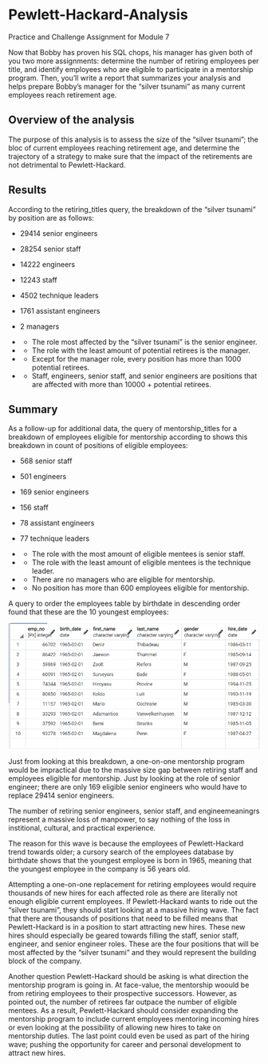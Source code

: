 # Pewlett-Hackard-Analysis
Practice and Challenge Assignment for Module 7 

Now that Bobby has proven his SQL chops, his manager has given both of you two more assignments: determine the number of retiring employees per title, and identify employees who are eligible to participate in a mentorship program. Then, you’ll write a report that summarizes your analysis and helps prepare Bobby’s manager for the “silver tsunami” as many current employees reach retirement age.

## Overview of the analysis
The purpose of this analysis is to assess the size of the “silver tsunami”; the bloc of current employees reaching retirement age, and determine the trajectory of a strategy to make sure that the impact of the retirements are not detrimental to Pewlett-Hackard.

## Results
According to the retiring_titles query, the breakdown of the “silver tsunami” by position are as follows:

* 29414 senior engineers    
* 28254 senior staff    
* 14222 engineers    
* 12243 staff    
* 4502 technique leaders    
* 1761 assistant engineers     
* 2 managers    

* * The role most affected by the “silver tsunami” is the senior engineer. 
* * The role with the least amount of potential retirees is the manager. 
* * Except for the manager role, every position has more than 1000 potential retirees. 
* * Staff, engineers, senior staff, and senior engineers are positions that are affected with more than 10000 + potential retirees. 


## Summary
As a follow-up for additional data, the query of mentorship_titles for a breakdown of employees eligible for mentorship according to shows this breakdown in count of positions of eligible employees:

* 568 senior staff  
* 501 engineers    
* 169 senior engineers    
* 156 staff    
* 78 assistant engineers
* 77 technique leaders    


* * The role with the most amount of eligible mentees is senior staff. 
* * The role with the least amount of eligible mentees is the technique leader. 
* * There are no managers who are eligible for mentorship.
* * No position has more than 600 employees eligible for mentorship.

A query to order the employees table by birthdate in descending order found that these are the 10 youngest employees:

![Top 10 Youngest Employees](https://github.com/Itgotworse26/Pewlett-Hackard-Analysis/blob/main/Data/Ten_Youngest_Employees.PNG)

Just from looking at this breakdown, a one-on-one mentorship program would be impractical due to the massive size gap between retiring staff and employees eligible for mentorship. Just by looking at the role of senior engineer; there are only 169 eligible senior engineers who would have to replace 29414 senior engineers. 

The number of retiring senior engineers, senior staff, and engineemeaningrs represent a massive loss of manpower, to say nothing of the loss in institional, cultural, and practical experience. 

The reason for this wave is because the employees of Pewlett-Hackard trend towards older; a cursory search of the employees database by birthdate shows that the youngest employee is born in 1965, meaning that the youngest employee in the company is 56 years old. 

Attempting a one-on-one replacement for retiring employees would require thousands of new hires for each affected role as there are literally not enough eligible current employees. If Pewlett-Hackard wants to ride out the “silver tsunami”, they should start looking at a massive hiring wave. The fact that there are thousands of positions that need to be filled means that Pewlett-Hackard is in a position to start attracting new hires. These new hires should especially be geared towards filling the staff, senior staff, engineer, and senior engineer roles. These are the four positions that will be most affected by the “silver tsunami” and they would represent the building block of the company. 

Another question Pewlett-Hackard should be asking is what direction the mentorship program is going in. At face-value, the mentorship woould be from retiring employees to their prospective successors. However, as pointed out, the number of retirees far outpace the number of eligible mentees. As a result, Pewlett-Hackard should consider expanding the mentorship program to include current employees mentoring incoming hires or even looking at the possibility of allowing new hires to take on mentorship duties. The last point could even be used as part of the hiring wave; pushing the opportunity for career and personal development to attract new hires. 